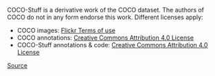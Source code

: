 COCO-Stuff is a derivative work of the COCO dataset. The authors of COCO do not in any form endorse this work. Different licenses apply:

- COCO images: [Flickr Terms of use](http://cocodataset.org/#termsofuse)
- COCO annotations: [Creative Commons Attribution 4.0 License](http://cocodataset.org/#termsofuse)
- COCO-Stuff annotations & code: [Creative Commons Attribution 4.0 License](https://creativecommons.org/licenses/by/4.0/legalcode)

[Source](https://github.com/nightrome/cocostuff#licensing)
